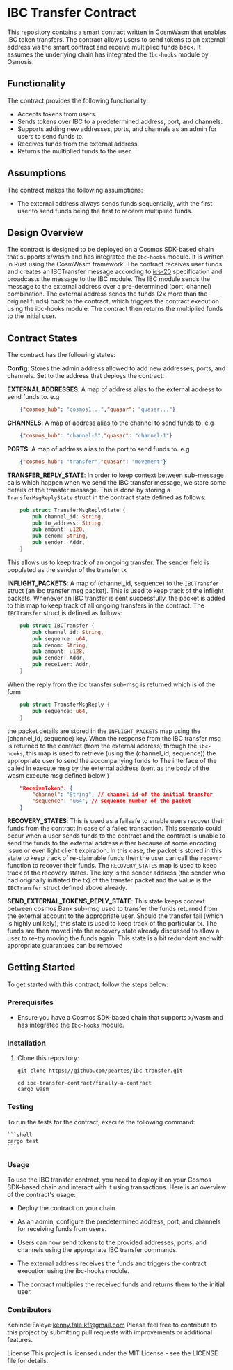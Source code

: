 # IBC Transfer Contract

This repository contains a smart contract written in CosmWasm that enables IBC token transfers. The contract allows users to send tokens to an external address via the smart contract and receive multiplied funds back. It assumes the underlying chain has integrated the `Ibc-hooks` module by Osmosis.

## Functionality

The contract provides the following functionality:

- Accepts tokens from users.
- Sends tokens over IBC to a predetermined address, port, and channels.
- Supports adding new addresses, ports, and channels as an admin for users to send funds to.
- Receives funds from the external address.
- Returns the multiplied funds to the user.

## Assumptions

The contract makes the following assumptions:

- The external address always sends funds sequentially, with the first user to send funds being the first to receive multiplied funds.

## Design Overview
The contract is designed to be deployed on a Cosmos SDK-based chain that supports x/wasm and has integrated the `Ibc-hooks` module. It is written in Rust using the CosmWasm framework.
The contract receives user funds and creates an IBCTransfer message according to [ics-20](https://github.com/cosmos/ibc/blob/main/spec/app/ics-020-fungible-token-transfer/README.md) specification and broadcasts the message to the IBC module. The IBC module sends the message to the external address over a pre-determined (port, channel) combination. 
The external address sends the funds (2x more than the original funds) back to the contract, which triggers the contract execution using the ibc-hooks module. 
The contract then returns the multiplied funds to the initial user.

## Contract States
The contract has the following states:

**Config**: Stores the admin address allowed to add new addresses, ports, and channels. Set to the address that deploys the contract.

**EXTERNAL ADDRESSES**: A map of address alias to the external address to send funds to. e.g 
``` JSON
    {"cosmos_hub": "cosmos1...","quasar": "quasar..."}
```

**CHANNELS**: A map of address alias to the channel to send funds to. e.g 
``` JSON
    {"cosmos_hub": "channel-0","quasar": "channel-1"}
```

**PORTS**: A map of address alias to the port to send funds to. e.g 
``` JSON
    {"cosmos_hub": "transfer","quasar": "movement"}
```

**TRANSFER_REPLY_STATE**: In order to keep context between sub-message calls which happen when we send the IBC transfer message, we store some details of the transfer message. This is done by storing a `TransferMsgReplyState` struct in the contract state defined as follows:
``` Rust
    pub struct TransferMsgReplyState {
        pub channel_id: String,
        pub to_address: String,
        pub amount: u128,
        pub denom: String,
        pub sender: Addr,
    }
```
This allows us to keep track of an ongoing transfer. The sender field is populated as the sender of the transfer tx

**INFLIGHT_PACKETS**: A map of (channel_id, sequence) to the `IBCTransfer` struct (an ibc transfer msg packet). This is used to keep track of the inflight packets. Whenever an IBC transfer is sent successfully, the packet is added to this map to keep track of all ongoing transfers in the contract. The `IBCTransfer` struct is defined as follows:
``` Rust
    pub struct IBCTransfer {
        pub channel_id: String,
        pub sequence: u64,
        pub denom: String,
        pub amount: u128,
        pub sender: Addr,
        pub receiver: Addr,
    }
```
When the reply from the ibc transfer sub-msg is returned which is of the form
``` Rust
    pub struct TransferMsgReply {
        pub sequence: u64,
    }
```
the packet details are stored in the `INFLIGHT_PACKETS` map using the (channel_id, sequence) key.
When the response from the IBC transfer msg is returned to the contract (from the external address) through the `ibc-hooks`, this map is used to retrieve (using the (channel_id, sequence)) the appropriate user to send the accompanying funds to 
The interface of the called in execute msg by the external address (sent as the body of the wasm execute msg defined below )
```JSON
    "ReceiveToken": {
        "channel": "String", // channel id of the initial transfer
        "sequence": "u64", // sequence number of the packet
    }
```

**RECOVERY_STATES**: This is used as a failsafe to enable users recover their funds from the contract in case of a failed transaction. This scenario could occur when a user sends funds to the contract and the contract is unable to send the funds to the external address either because of some encoding issue or even light client expiration. In this case, the packet is stored in this state to keep track of re-claimable funds then the user can call the `recover` function to recover their funds. The `RECOVERY_STATES` map is used to keep track of the recovery states. The key is the sender address (the sender who had originally initiated the tx) of the transfer packet and the value is the `IBCTransfer` struct defined above already.

**SEND_EXTERNAL_TOKENS_REPLY_STATE**: This state keeps context between cosmos Bank sub-msg used to transfer the funds returned from the external account to the appropriate user. Should the transfer fail (which is highly unlikely), this state is used to keep track of the particular tx. The funds are then moved into the recovery state already discussed to allow a user to re-try moving the funds again. This state is a bit redundant and with appropriate guarantees can be removed
## Getting Started

To get started with this contract, follow the steps below:

### Prerequisites

- Ensure you have a Cosmos SDK-based chain that supports x/wasm and has integrated the `Ibc-hooks` module.

### Installation

1. Clone this repository:

   ```shell
   git clone https://github.com/peartes/ibc-transfer.git
   ```

   ```shell
   cd ibc-transfer-contract/finally-a-contract
   cargo wasm
    ```

### Testing
To run the tests for the contract, execute the following command:
    
    ```shell
    cargo test
    ```

### Usage
To use the IBC transfer contract, you need to deploy it on your Cosmos SDK-based chain and interact with it using transactions. Here is an overview of the contract's usage:

- Deploy the contract on your chain.

- As an admin, configure the predetermined address, port, and channels for receiving funds from users.

- Users can now send tokens to the provided addresses, ports, and channels using the appropriate IBC transfer commands.

- The external address receives the funds and triggers the contract execution using the ibc-hooks module.

- The contract multiplies the received funds and returns them to the initial user.

### Contributors
Kehinde Faleye <kenny.fale.kf@gmail.com>
Please feel free to contribute to this project by submitting pull requests with improvements or additional features.

License
This project is licensed under the MIT License - see the LICENSE file for details.

